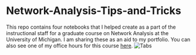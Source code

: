 # Network-Analysis-Tips-and-Tricks
This repo contains four notebooks that I helped create as a part of the instructional staff for a graduate course on Network Analysis at the University of Michigan. I am sharing these as an aid to my portfolio. You can also see one of my office hours for this course [here](https://www.youtube.com/watch?v=RfHZEESgb28).
<a name="nx_landing_page">![Tabs](https://github.com/benmerrilll/graduate-student-instructor-notebook-examples/blob/main/notebooks/nx_landing_page.png)</a>
